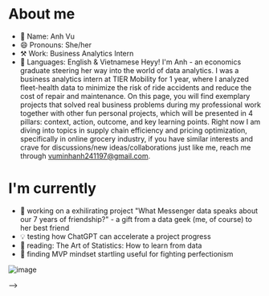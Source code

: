 # About me
- 👤 Name: Anh Vu
- 😄 Pronouns: She/her
- ⚒️ Work: Business Analytics Intern
- 📣 Languages: English & Vietnamese
Heyy! I'm Anh - an economics graduate steering her way into the world of data analytics. I was a business analytics intern at TIER Mobility for 1 year, where I analyzed fleet-health data to minimize the risk of ride accidents and reduce the cost of repair and maintenance. 
On this page, you will find exemplary projects that solved real business problems during my professional work together with other fun personal projects, which will be presented in 4 pillars: context, action, outcome, and key learning points. Right now I am diving into topics in supply chain efficiency and pricing optimization, specifically in online grocery industry, if you have similar interests and crave for discussions/new ideas/collaborations just like me, reach me through vuminhanh241197@gmail.com.

# I'm currently 
- 🔭 working on a exhilirating project "What Messenger data speaks about our 7 years of friendship?" - a gift from a data geek (me, of course) to her best friend
- 💡 testing how ChatGPT can accelerate a project progress
- 🌱 reading: The Art of Statistics: How to learn from data
- 👯 finding MVP mindset startling useful for fighting perfectionism

![image](https://github.com/minhanhvu/minhanhvu/assets/87383756/921a01d5-b81c-42e0-a5a8-9ffb671a78b1)

-->
